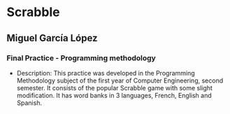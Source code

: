 # Scrabble 
## Miguel García López
### Final Practice - Programming methodology

- Description: This practice was developed in the Programming Methodology subject of the first year of Computer Engineering, second semester. It consists of the popular Scrabble game with some slight modification. It has word banks in 3 languages, French, English and Spanish.
